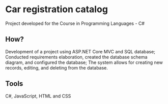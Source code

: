 # Car registration catalog

Project developed for the Course in Programming Languages - C#	

## How?
Development of a project using ASP.NET Core MVC and SQL database;
Conducted requirements elaboration, created the database schema diagram, and configured the database;
The system allows for creating new records, editing, and deleting from the database.

## Tools
C#, JavaScript, HTML and CSS







